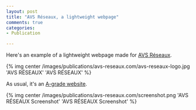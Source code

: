 ```yaml
---
layout: post
title: "AVS Réseaux, a lightweight webpage"
comments: true
categories:
- Publication

---
```


Here's an example of a lightweight webpage made for [AVS Réseaux](http://you.qrok.me/avs).

{% img center /images/publications/avs-reseaux.com/avs-reseaux-logo.jpg 'AVS RÉSEAUX' 'AVS RÉSEAUX' %}

As usual, it's an [A-grade website](http://gtmetrix.com/reports/you.qrok.me/rnvukcYn).

{% img center /images/publications/avs-reseaux.com/screenshot.png 'AVS RÉSEAUX Screenshot' 'AVS RÉSEAUX Screenshot' %}
